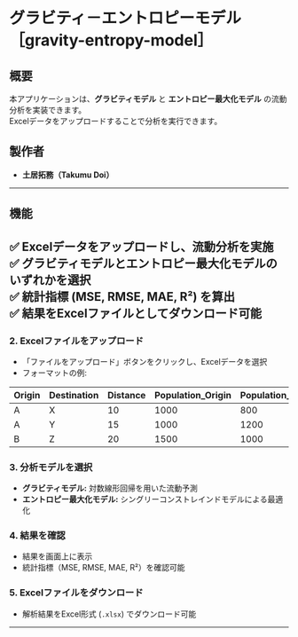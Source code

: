 # グラビティ－エントロピーモデル［gravity-entropy-model］

## 概要
本アプリケーションは、**グラビティモデル** と **エントロピー最大化モデル** の流動分析を実装できます。  
Excelデータをアップロードすることで分析を実行できます。

## 製作者
- **土居拓務（Takumu Doi）**  
---

## **機能**
✅ **Excelデータをアップロードし、流動分析を実施**  
✅ **グラビティモデルとエントロピー最大化モデルのいずれかを選択**  
✅ **統計指標 (MSE, RMSE, MAE, R²) を算出**  
✅ **結果をExcelファイルとしてダウンロード可能**  
---

### **2. Excelファイルをアップロード**
- 「ファイルをアップロード」ボタンをクリックし、Excelデータを選択
- フォーマットの例:
  
| Origin | Destination | Distance | Population_Origin | Population_Destination | Flow |
|--------|------------|----------|------------------|--------------------|------|
| A      | X          | 10       | 1000             | 800                | 80   |
| A      | Y          | 15       | 1000             | 1200               | 60   |
| B      | Z          | 20       | 1500             | 1000               | 50   |

### **3. 分析モデルを選択**
- **グラビティモデル:** 対数線形回帰を用いた流動予測
- **エントロピー最大化モデル:** シングリーコンストレインドモデルによる最適化

### **4. 結果を確認**
- 結果を画面上に表示
- 統計指標（MSE, RMSE, MAE, R²）を確認可能

### **5. Excelファイルをダウンロード**
- 解析結果をExcel形式 (`.xlsx`) でダウンロード可能

---
